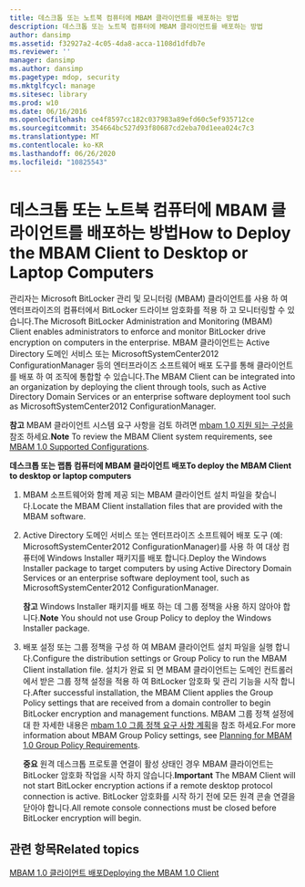 ```yaml
---
title: 데스크톱 또는 노트북 컴퓨터에 MBAM 클라이언트를 배포하는 방법
description: 데스크톱 또는 노트북 컴퓨터에 MBAM 클라이언트를 배포하는 방법
author: dansimp
ms.assetid: f32927a2-4c05-4da8-acca-1108d1dfdb7e
ms.reviewer: ''
manager: dansimp
ms.author: dansimp
ms.pagetype: mdop, security
ms.mktglfcycl: manage
ms.sitesec: library
ms.prod: w10
ms.date: 06/16/2016
ms.openlocfilehash: ce4f8597cc182c037983a89efd60c5ef935712ce
ms.sourcegitcommit: 354664bc527d93f80687cd2eba70d1eea024c7c3
ms.translationtype: MT
ms.contentlocale: ko-KR
ms.lasthandoff: 06/26/2020
ms.locfileid: "10825543"
---
```

# <span data-ttu-id="917d9-103">데스크톱 또는 노트북 컴퓨터에 MBAM 클라이언트를 배포하는 방법</span><span class="sxs-lookup"><span data-stu-id="917d9-103">How to Deploy the MBAM Client to Desktop or Laptop Computers</span></span>


<span data-ttu-id="917d9-104">관리자는 Microsoft BitLocker 관리 및 모니터링 (MBAM) 클라이언트를 사용 하 여 엔터프라이즈의 컴퓨터에서 BitLocker 드라이브 암호화를 적용 하 고 모니터링할 수 있습니다.</span><span class="sxs-lookup"><span data-stu-id="917d9-104">The Microsoft BitLocker Administration and Monitoring (MBAM) Client enables administrators to enforce and monitor BitLocker drive encryption on computers in the enterprise.</span></span> <span data-ttu-id="917d9-105">MBAM 클라이언트는 Active Directory 도메인 서비스 또는 MicrosoftSystemCenter2012 ConfigurationManager 등의 엔터프라이즈 소프트웨어 배포 도구를 통해 클라이언트를 배포 하 여 조직에 통합할 수 있습니다.</span><span class="sxs-lookup"><span data-stu-id="917d9-105">The MBAM Client can be integrated into an organization by deploying the client through tools, such as Active Directory Domain Services or an enterprise software deployment tool such as MicrosoftSystemCenter2012 ConfigurationManager.</span></span>

<span data-ttu-id="917d9-106">**참고**  MBAM 클라이언트 시스템 요구 사항을 검토 하려면 [mbam 1.0 지원 되는 구성을](mbam-10-supported-configurations.md)참조 하세요.</span><span class="sxs-lookup"><span data-stu-id="917d9-106">**Note** To review the MBAM Client system requirements, see [MBAM 1.0 Supported Configurations](mbam-10-supported-configurations.md).</span></span>

 

**<span data-ttu-id="917d9-107">데스크톱 또는 랩톱 컴퓨터에 MBAM 클라이언트 배포</span><span class="sxs-lookup"><span data-stu-id="917d9-107">To deploy the MBAM Client to desktop or laptop computers</span></span>**

1.  <span data-ttu-id="917d9-108">MBAM 소프트웨어와 함께 제공 되는 MBAM 클라이언트 설치 파일을 찾습니다.</span><span class="sxs-lookup"><span data-stu-id="917d9-108">Locate the MBAM Client installation files that are provided with the MBAM software.</span></span>

2.  <span data-ttu-id="917d9-109">Active Directory 도메인 서비스 또는 엔터프라이즈 소프트웨어 배포 도구 (예: MicrosoftSystemCenter2012 ConfigurationManager)를 사용 하 여 대상 컴퓨터에 Windows Installer 패키지를 배포 합니다.</span><span class="sxs-lookup"><span data-stu-id="917d9-109">Deploy the Windows Installer package to target computers by using Active Directory Domain Services or an enterprise software deployment tool, such as MicrosoftSystemCenter2012 ConfigurationManager.</span></span>

    <span data-ttu-id="917d9-110">**참고**  Windows Installer 패키지를 배포 하는 데 그룹 정책을 사용 하지 않아야 합니다.</span><span class="sxs-lookup"><span data-stu-id="917d9-110">**Note** You should not use Group Policy to deploy the Windows Installer package.</span></span>

     

3.  <span data-ttu-id="917d9-111">배포 설정 또는 그룹 정책을 구성 하 여 MBAM 클라이언트 설치 파일을 실행 합니다.</span><span class="sxs-lookup"><span data-stu-id="917d9-111">Configure the distribution settings or Group Policy to run the MBAM Client installation file.</span></span> <span data-ttu-id="917d9-112">설치가 완료 되 면 MBAM 클라이언트는 도메인 컨트롤러에서 받은 그룹 정책 설정을 적용 하 여 BitLocker 암호화 및 관리 기능을 시작 합니다.</span><span class="sxs-lookup"><span data-stu-id="917d9-112">After successful installation, the MBAM Client applies the Group Policy settings that are received from a domain controller to begin BitLocker encryption and management functions.</span></span> <span data-ttu-id="917d9-113">MBAM 그룹 정책 설정에 대 한 자세한 내용은 [mbam 1.0 그룹 정책 요구 사항 계획](planning-for-mbam-10-group-policy-requirements.md)을 참조 하세요.</span><span class="sxs-lookup"><span data-stu-id="917d9-113">For more information about MBAM Group Policy settings, see [Planning for MBAM 1.0 Group Policy Requirements](planning-for-mbam-10-group-policy-requirements.md).</span></span>

    <span data-ttu-id="917d9-114">**중요**  원격 데스크톱 프로토콜 연결이 활성 상태인 경우 MBAM 클라이언트는 BitLocker 암호화 작업을 시작 하지 않습니다.</span><span class="sxs-lookup"><span data-stu-id="917d9-114">**Important** The MBAM Client will not start BitLocker encryption actions if a remote desktop protocol connection is active.</span></span> <span data-ttu-id="917d9-115">BitLocker 암호화를 시작 하기 전에 모든 원격 콘솔 연결을 닫아야 합니다.</span><span class="sxs-lookup"><span data-stu-id="917d9-115">All remote console connections must be closed before BitLocker encryption will begin.</span></span>

     

## <span data-ttu-id="917d9-116">관련 항목</span><span class="sxs-lookup"><span data-stu-id="917d9-116">Related topics</span></span>


[<span data-ttu-id="917d9-117">MBAM 1.0 클라이언트 배포</span><span class="sxs-lookup"><span data-stu-id="917d9-117">Deploying the MBAM 1.0 Client</span></span>](deploying-the-mbam-10-client.md)

 

 






